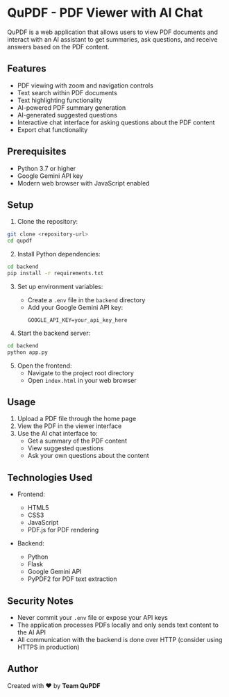 # QuPDF - PDF Viewer with AI Chat

QuPDF is a web application that allows users to view PDF documents and interact with an AI assistant to get summaries, ask questions, and receive answers based on the PDF content.

## Features

- PDF viewing with zoom and navigation controls
- Text search within PDF documents
- Text highlighting functionality
- AI-powered PDF summary generation
- AI-generated suggested questions
- Interactive chat interface for asking questions about the PDF content
- Export chat functionality

## Prerequisites

- Python 3.7 or higher
- Google Gemini API key
- Modern web browser with JavaScript enabled

## Setup

1. Clone the repository:
```bash
git clone <repository-url>
cd qupdf
```

2. Install Python dependencies:
```bash
cd backend
pip install -r requirements.txt
```

3. Set up environment variables:
   - Create a `.env` file in the `backend` directory
   - Add your Google Gemini API key:
     ```
     GOOGLE_API_KEY=your_api_key_here
     ```

4. Start the backend server:
```bash
cd backend
python app.py
```

5. Open the frontend:
   - Navigate to the project root directory
   - Open `index.html` in your web browser

## Usage

1. Upload a PDF file through the home page
2. View the PDF in the viewer interface
3. Use the AI chat interface to:
   - Get a summary of the PDF content
   - View suggested questions
   - Ask your own questions about the content

## Technologies Used

- Frontend:
  - HTML5
  - CSS3
  - JavaScript
  - PDF.js for PDF rendering

- Backend:
  - Python
  - Flask
  - Google Gemini API
  - PyPDF2 for PDF text extraction

## Security Notes

- Never commit your `.env` file or expose your API keys
- The application processes PDFs locally and only sends text content to the AI API
- All communication with the backend is done over HTTP (consider using HTTPS in production)

## Author

Created with ❤️ by **Team QuPDF**
